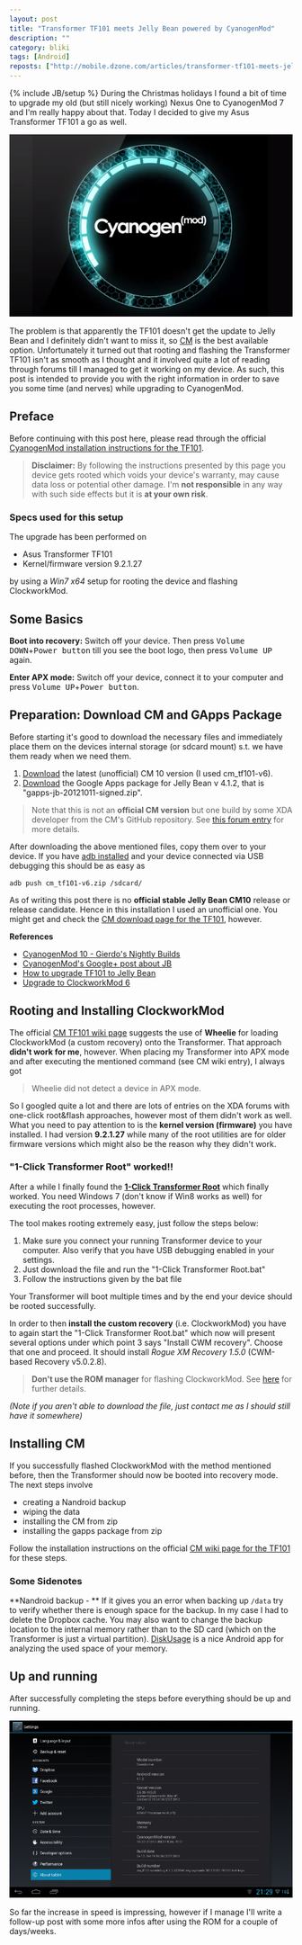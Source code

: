 ```yaml
---
layout: post
title: "Transformer TF101 meets Jelly Bean powered by CyanogenMod"
description: ""
category: bliki
tags: [Android]
reposts: ["http://mobile.dzone.com/articles/transformer-tf101-meets-jelly"]
---
```

{% include JB/setup %}
During the Christmas holidays I found a bit of time to upgrade my old (but still nicely working) Nexus One to CyanogenMod 7 and I'm really happy about that. Today I decided to give my Asus Transformer TF101 a go as well.

![](/blog/assets/imgs/cmjellybean.png)

The problem is that apparently the TF101 doesn't get the update to Jelly Bean and I definitely didn't want to miss it, so [CM](http://www.cyanogenmod.org/) is the best available option. Unfortunately it turned out that rooting and flashing the Transformer TF101 isn't as smooth as I thought and it involved quite a lot of reading through forums till I managed to get it working on my device. As such, this post is intended to provide you with the right information in order to save you some time (and nerves) while upgrading to CyanogenMod.

## Preface ##
Before continuing with this post here, please read through the official [CyanogenMod installation instructions for the TF101][cm_tf101_wiki].

> **Disclaimer:** By following the instructions presented by this page you device gets rooted which voids your device's warranty, may cause data loss or potential other damage. I'm **not responsible** in any way with such side effects but it is **at your own risk**.

### Specs used for this setup ###
The upgrade has been performed on

- Asus Transformer TF101
- Kernel/firmware version 9.2.1.27

by using a _Win7 x64_ setup for rooting the device and flashing ClockworkMod.

## Some Basics ##

**Boot into recovery:** Switch off your device. Then press <kbd>Volume DOWN</kbd>+<kbd>Power button</kbd> till you see the boot logo, then press <kbd>Volume UP</kbd> again.

**Enter APX mode:** Switch off your device, connect it to your computer and press <kbd>Volume UP</kbd>+<kbd>Power button</kbd>.

## Preparation: Download CM and GApps Package ##
Before starting it's good to download the necessary files and immediately place them on the devices internal storage (or sdcard mount) s.t. we have them ready when we need them.

1. [Download][cm_unofficial_downs] the latest (unofficial) CM 10 version (I used cm_tf101-v6).
1. [Download][gapps_latest] the Google Apps package for Jelly Bean v 4.1.2, that is "gapps-jb-20121011-signed.zip".

> Note that this is not an **official CM version** but one build by some XDA developer from the CM's GitHub repository. See [this forum entry](http://forum.xda-developers.com/showthread.php?t=1858295) for more details.

After downloading the above mentioned files, copy them over to your device. If you have [adb installed](http://www.howtogeek.com/125769/how-to-install-and-use-abd-the-android-debug-bridge-utility/) and your device connected via USB debugging this should be as easy as 

    adb push cm_tf101-v6.zip /sdcard/

As of writing this post there is no **official stable Jelly Bean CM10** release or release candidate. Hence in this installation I used an unofficial one. You might get and check the [CM download page for the TF101][cm_tf101], however.

**References**
- [CyanogenMod 10 - Gierdo's Nightly Builds](http://forum.xda-developers.com/showthread.php?t=1858295)
- [CyanogenMod's Google+ post about JB](https://plus.google.com/+CyanogenMod/posts/UhCMjr739TY)
- [How to upgrade TF101 to Jelly Bean](http://www.androidauthority.com/eee-pad-transformer-tf101-android-4-1-stable-cyanogenmod-10-cm10-unofficial-115537/)
- [Upgrade to ClockworkMod 6](http://www.androidauthority.com/eee-pad-transformer-tf101-clockworkmod-recovery-6-touch-recovery-112408/)

## Rooting and Installing ClockworkMod ##
The official [CM TF101 wiki page][cm_tf101_wiki] suggests the use of **Wheelie** for loading ClockworkMod (a custom recovery) onto the Transformer. That approach **didn't work for me**, however. When placing my Transformer into APX mode and after executing the mentioned command (see CM wiki entry), I always got

> Wheelie did not detect a device in APX mode.

So I googled quite a lot and there are lots of entries on the XDA forums with one-click root&flash approaches, however most of them didn't work as well. What you need to pay attention to is the **kernel version (firmware)** you have installed. I had version **9.2.1.27** while many of the root utilities are for older firmware versions which might also be the reason why they didn't work.

### "1-Click Transformer Root" worked!! ###
After a while I finally found the [**1-Click Transformer Root**](http://forum.xda-developers.com/showthread.php?t=1689193) which finally worked. You need Windows 7 (don't know if Win8 works as well) for executing the root processes, however.

The tool makes rooting extremely easy, just follow the steps below:

1. Make sure you connect your running Transformer device to your computer. Also verify that you have USB debugging enabled in your settings.
1. Just download the file and run the "1-Click Transformer Root.bat"
1. Follow the instructions given by the bat file

Your Transformer will boot multiple times and by the end your device should be rooted successfully. 

In order to then **install the custom recovery** (i.e. ClockworkMod) you have to again start the "1-Click Transformer Root.bat" which now will present several options under which point 3 says "Install CWM recovery". Choose that one and proceed. It should install _Rogue XM Recovery 1.5.0_ (CWM-based Recovery v5.0.2.8).

> **Don't use the ROM manager** for flashing ClockworkMod. See [here](http://forum.xda-developers.com/showthread.php?t=1671598) for further details.

_(Note if you aren't able to download the file, just contact me as I should still have it somewhere)_

## Installing CM ##
If you successfully flashed ClockworkMod with the method mentioned before, then the Transformer should now be booted into recovery mode. The next steps involve 

- creating a Nandroid backup
- wiping the data
- installing the CM from zip
- installing the gapps package from zip

Follow the installation instructions on the official [CM wiki page for the TF101][cm_tf101_wiki] for these steps.

### Some Sidenotes ###
**Nandroid backup - ** If it gives you an error when backing up `/data` try to verify whether there is enough space for the backup. In my case I had to delete the Dropbox cache. You may also want to change the backup location to the internal memory rather than to the SD card (which on the Transformer is just a virtual partition). [DiskUsage](https://play.google.com/store/apps/details?id=com.google.android.diskusage&hl=en) is a nice Android app for analyzing the used space of your memory.

## Up and running ##
After successfully completing the steps before everything should be up and running.

![](/blog/assets/imgs/cm_jellybean_screenshot.png)

So far the increase in speed is impressing, however if I manage I'll write a follow-up post with some more infos after using the ROM for a couple of days/weeks.

[cm_tf101_wiki]: http://wiki.cyanogenmod.org/index.php?title=Install_CM_for_tf101
[cm_unofficial_downs]: http://goo.im/devs/RaymanFX/downloads/CyanogenMod-10
[cm_tf101]: http://get.cm/?device=tf101
[gapps_latest]: http://goo.im/gapps
